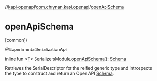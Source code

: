 //[kapi-openapi](../../index.md)/[com.chrynan.kapi.openapi](index.md)/[openApiSchema](open-api-schema.md)

# openApiSchema

[common]\

@ExperimentalSerializationApi

inline fun &lt;[T](open-api-schema.md)&gt; SerializersModule.[openApiSchema](open-api-schema.md)(): [Schema](-schema/index.md)

Retrieves the SerialDescriptor for the reified generic type and introspects the type to construct and return an Open API [Schema](-schema/index.md).
